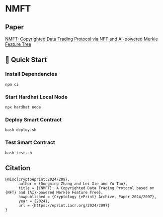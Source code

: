 # NMFT

## Paper
[NMFT: Copyrighted Data Trading Protocol via NFT and AI-powered Merkle Feature Tree](https://eprint.iacr.org/2024/2097)

## 🚀 Quick Start

### Install Dependencies
```
npm ci
```

### Start Hardhat Local Node
```
npx hardhat node
```

### Deploy Smart Contract
```
bash deploy.sh
```

### Test Smart Contract
```
bash test.sh
```

## Citation
```
@misc{cryptoeprint:2024/2097,
      author = {Dongming Zhang and Lei Xie and Yu Tao},
      title = {{NMFT}: A Copyrighted Data Trading Protocol based on {NFT} and {AI}-powered Merkle Feature Tree},
      howpublished = {Cryptology {ePrint} Archive, Paper 2024/2097},
      year = {2024},
      url = {https://eprint.iacr.org/2024/2097}
}
```
